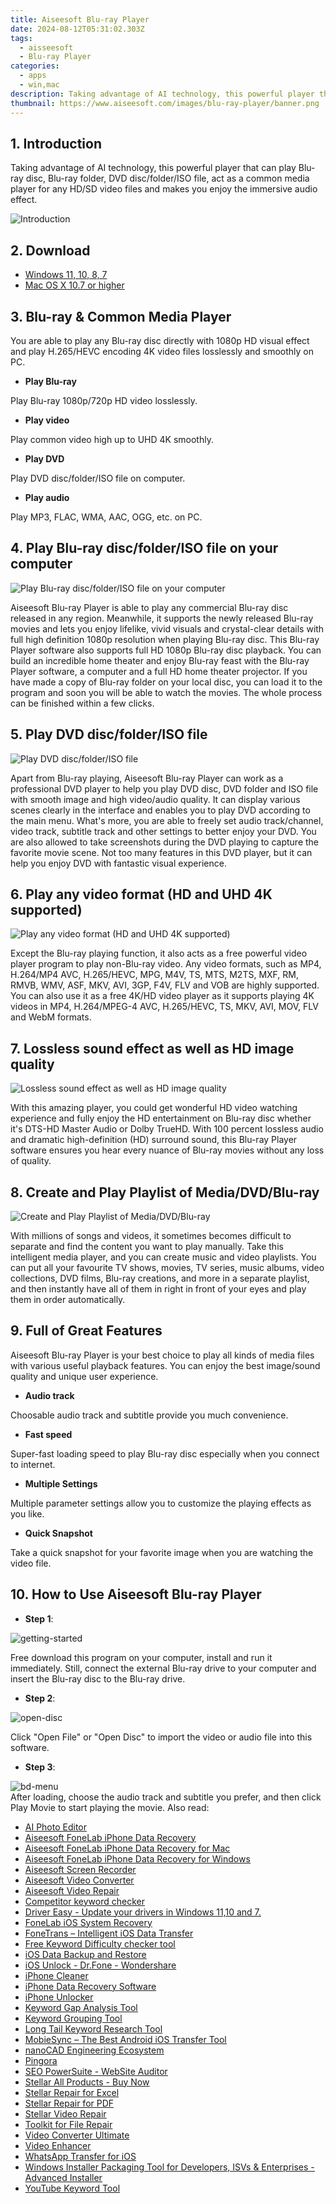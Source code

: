 ```yaml
---
title: Aiseesoft Blu-ray Player
date: 2024-08-12T05:31:02.303Z
tags: 
  - aisseesoft
  - Blu-ray Player
categories: 
  - apps
  - win,mac
description: Taking advantage of AI technology, this powerful player that can play Blu-ray disc, Blu-ray folder, DVD disc/folder/ISO file, act as a common media player for any HD/SD video files and makes you enjoy the immersive audio effect.
thumbnail: https://www.aiseesoft.com/images/blu-ray-player/banner.png
---
```


## 1. Introduction

Taking advantage of AI technology, this powerful player that can play Blu-ray disc, Blu-ray folder, DVD disc/folder/ISO file, act as a common media player for any HD/SD video files and makes you enjoy the immersive audio effect.

![Introduction](https://www.aiseesoft.com/images/blu-ray-player/banner.png)

## 2. Download

- [Windows 11, 10, 8, 7](https://secure.2checkout.com/order/checkout.php?PRODS=4570384&QTY=1&AFFILIATE=108875&CART=1)
- [Mac OS X 10.7 or higher](https://secure.2checkout.com/order/checkout.php?PRODS=4571921&QTY=1&AFFILIATE=108875&CART=1)

## 3. Blu-ray & Common Media Player

You are able to play any Blu-ray disc directly with 1080p HD visual effect and play H.265/HEVC encoding 4K video files losslessly and smoothly on PC.

- **Play Blu-ray**

Play Blu-ray 1080p/720p HD video losslessly.

- **Play video**

Play common video high up to UHD 4K smoothly.

- **Play DVD**

Play DVD disc/folder/ISO file on computer.

- **Play audio**

Play MP3, FLAC, WMA, AAC, OGG, etc. on PC.

## 4. Play Blu-ray disc/folder/ISO file on your computer

![Play Blu-ray disc/folder/ISO file on your computer](https://www.aiseesoft.com/images/blu-ray-player/play-blu-ray-movie.png)

Aiseesoft Blu-ray Player is able to play any commercial Blu-ray disc released in any region. Meanwhile, it supports the newly released Blu-ray movies and lets you enjoy lifelike, vivid visuals and crystal-clear details with full high definition 1080p resolution when playing Blu-ray disc. This Blu-ray Player software also supports full HD 1080p Blu-ray disc playback. You can build an incredible home theater and enjoy Blu-ray feast with the Blu-ray Player software, a computer and a full HD home theater projector. If you have made a copy of Blu-ray folder on your local disc, you can load it to the program and soon you will be able to watch the movies. The whole process can be finished within a few clicks.

## 5. Play DVD disc/folder/ISO file

![Play DVD disc/folder/ISO file](https://www.aiseesoft.com/images/blu-ray-player/play-dvd-movie.png)

Apart from Blu-ray playing, Aiseesoft Blu-ray Player can work as a professional DVD player to help you play DVD disc, DVD folder and ISO file with smooth image and high video/audio quality. It can display various scenes clearly in the interface and enables you to play DVD according to the main menu. What's more, you are able to freely set audio track/channel, video track, subtitle track and other settings to better enjoy your DVD. You are also allowed to take screenshots during the DVD playing to capture the favorite movie scene. Not too many features in this DVD player, but it can help you enjoy DVD with fantastic visual experience.

## 6. Play any video format (HD and UHD 4K supported)

![Play any video format (HD and UHD 4K supported)](https://www.aiseesoft.com/images/blu-ray-player/play-video-format.png)

Except the Blu-ray playing function, it also acts as a free powerful video player program to play non-Blu-ray video. Any video formats, such as MP4, H.264/MP4 AVC, H.265/HEVC, MPG, M4V, TS, MTS, M2TS, MXF, RM, RMVB, WMV, ASF, MKV, AVI, 3GP, F4V, FLV and VOB are highly supported. You can also use it as a free 4K/HD video player as it supports playing 4K videos in MP4, H.264/MPEG-4 AVC, H.265/HEVC, TS, MKV, AVI, MOV, FLV and WebM formats.


## 7. Lossless sound effect as well as HD image quality

![Lossless sound effect as well as HD image quality](https://www.aiseesoft.com/images/blu-ray-player/sound-effect.png)

With this amazing player, you could get wonderful HD video watching experience and fully enjoy the HD entertainment on Blu-ray disc whether it's DTS-HD Master Audio or Dolby TrueHD. With 100 percent lossless audio and dramatic high-definition (HD) surround sound, this Blu-ray Player software ensures you hear every nuance of Blu-ray movies without any loss of quality.

## 8. Create and Play Playlist of Media/DVD/Blu-ray

![Create and Play Playlist of Media/DVD/Blu-ray](https://www.aiseesoft.com/images/blu-ray-player/create-playlist.png)

With millions of songs and videos, it sometimes becomes difficult to separate and find the content you want to play manually. Take this intelligent media player, and you can create music and video playlists. You can put all your favourite TV shows, movies, TV series, music albums, video collections, DVD films, Blu-ray creations, and more in a separate playlist, and then instantly have all of them in right in front of your eyes and play them in order automatically.

## 9. Full of Great Features

Aiseesoft Blu-ray Player is your best choice to play all kinds of media files with various useful playback features. You can enjoy the best image/sound quality and unique user experience.

- **Audio track**

Choosable audio track and subtitle provide you much convenience.

- **Fast speed**

Super-fast loading speed to play Blu-ray disc especially when you connect to internet.

- **Multiple Settings**

Multiple parameter settings allow you to customize the playing effects as you like.

- **Quick Snapshot**

Take a quick snapshot for your favorite image when you are watching the video file.

## 10. How to Use Aiseesoft Blu-ray Player

- **Step 1**:

![getting-started](https://www.aiseesoft.com/images/blu-ray-player/getting-started.jpg)

Free download this program on your computer, install and run it immediately. Still, connect the external Blu-ray drive to your computer and insert the Blu-ray disc to the Blu-ray drive.

- **Step 2**:
  
![open-disc](https://www.aiseesoft.com/images/blu-ray-player/open-disc.jpg)  
  
Click "Open File" or "Open Disc" to import the video or audio file into this software.

- **Step 3**:
  
![bd-menu](https://www.aiseesoft.com/images/blu-ray-player/bd-menu.jpg)  
After loading, choose the audio track and subtitle you prefer, and then click Play Movie to start playing the movie.
<span class="atpl-alsoreadstyle">Also read:</span>
<div><ul>
<li><a href="https://tools.techidaily.com/aiseesoft/ai-photo-editor/"><u>AI Photo Editor</u></a></li>
<li><a href="https://tools.techidaily.com/aiseesoft-iphone-data-recovery/"><u>Aiseesoft FoneLab iPhone Data Recovery</u></a></li>
<li><a href="https://tools.techidaily.com/aiseesoft-iphone-data-recovery-for-mac/"><u>Aiseesoft FoneLab iPhone Data Recovery for Mac</u></a></li>
<li><a href="https://tools.techidaily.com/aiseesoft-iphone-data-recovery-for-win/"><u>Aiseesoft FoneLab iPhone Data Recovery for Windows</u></a></li>
<li><a href="https://tools.techidaily.com/aiseesoft/screen-recorder/"><u>Aiseesoft Screen Recorder</u></a></li>
<li><a href="https://tools.techidaily.com/aiseesoft-total-video-converter/"><u>Aiseesoft Video Converter</u></a></li>
<li><a href="https://tools.techidaily.com/aiseesoft/video-repair/"><u>Aiseesoft Video Repair</u></a></li>
<li><a href="https://tools.techidaily.com/link-assistant/keyword-research/competitor-tool/"><u>Competitor keyword checker</u></a></li>
<li><a href="https://tools.techidaily.com/drivereasy/download/"><u>Driver Easy - Update your drivers in Windows 11,10 and 7.</u></a></li>
<li><a href="https://tools.techidaily.com/aiseesoft/ios-system-recovery/"><u>FoneLab iOS System Recovery</u></a></li>
<li><a href="https://tools.techidaily.com/aiseesoft/ios-transfer/"><u>FoneTrans – Intelligent iOS Data Transfer</u></a></li>
<li><a href="https://tools.techidaily.com/link-assistant/keyword-research/keyword-difficulty-tool/"><u>Free Keyword Difficulty checker tool</u></a></li>
<li><a href="https://tools.techidaily.com/aiseesoft/ios-data-backup-and-restore/"><u>iOS Data Backup and Restore</u></a></li>
<li><a href="https://tools.techidaily.com/ios-unlock-dr-fone-wondershare/"><u>iOS Unlock - Dr.Fone - Wondershare</u></a></li>
<li><a href="https://tools.techidaily.com/aiseesoft/iphone-cleaner/"><u>iPhone Cleaner</u></a></li>
<li><a href="https://tools.techidaily.com/stellardata-recovery/data-recovery-ios/"><u>iPhone Data Recovery Software</u></a></li>
<li><a href="https://tools.techidaily.com/aiseesoft/iphone-unlocker/"><u>iPhone Unlocker</u></a></li>
<li><a href="https://tools.techidaily.com/link-assistant/keyword-research/keyword-gap/"><u>Keyword Gap Analysis Tool</u></a></li>
<li><a href="https://tools.techidaily.com/link-assistant/keyword-research/keyword-grouper/"><u>Keyword Grouping Tool</u></a></li>
<li><a href="https://tools.techidaily.com/link-assistant/keyword-research/long-tail-keyword-research-tool/"><u>Long Tail Keyword Research Tool</u></a></li>
<li><a href="https://tools.techidaily.com/aiseesoft/mobiesync/"><u>MobieSync – The Best Android iOS Transfer Tool</u></a></li>
<li><a href="https://tools.techidaily.com/nanocad/"><u>nanoCAD Engineering Ecosystem</u></a></li>
<li><a href="https://tools.techidaily.com/github/cloudflare-pingora/"><u>Pingora</u></a></li>
<li><a href="https://tools.techidaily.com/link-assistant-website-auditor/"><u>SEO PowerSuite - WebSite Auditor</u></a></li>
<li><a href="https://tools.techidaily.com/stellardata-recovery/buy-now/"><u>Stellar All Products - Buy Now</u></a></li>
<li><a href="https://tools.techidaily.com/stellardata-recovery/repaire-for-excel/"><u>Stellar Repair for Excel</u></a></li>
<li><a href="https://tools.techidaily.com/stellardata-recovery/repair-for-pdf/"><u>Stellar Repair for PDF</u></a></li>
<li><a href="https://tools.techidaily.com/stellar-video-repair/"><u>Stellar Video Repair</u></a></li>
<li><a href="https://tools.techidaily.com/stellardata-recovery/file-repair-toolkit/"><u>Toolkit for File Repair</u></a></li>
<li><a href="https://tools.techidaily.com/aiseesoft/video-converter-ultimate/"><u>Video Converter Ultimate</u></a></li>
<li><a href="https://tools.techidaily.com/aiseesoft/video-enhancer/"><u>Video Enhancer</u></a></li>
<li><a href="https://tools.techidaily.com/aiseesoft/whatsapp-transfer-for-ios/"><u>WhatsApp Transfer for iOS</u></a></li>
<li><a href="https://tools.techidaily.com/advancedinstaller/"><u>Windows Installer Packaging Tool for Developers, ISVs & Enterprises - Advanced Installer</u></a></li>
<li><a href="https://tools.techidaily.com/link-assistant/keyword-research/youtube-keyword-tool/"><u>YouTube Keyword Tool</u></a></li>
</ul></div>

<ins class="adsbygoogle"
      style="display:block"
      data-ad-client="ca-pub-7571918770474297"
      data-ad-slot="8358498916"
      data-ad-format="auto"
      data-full-width-responsive="true"></ins>